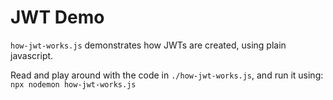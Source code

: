 # JWT Demo

`how-jwt-works.js` demonstrates how JWTs are created, using plain javascript.

Read and play around with the code in `./how-jwt-works.js`, and run it using: `npx nodemon how-jwt-works.js`